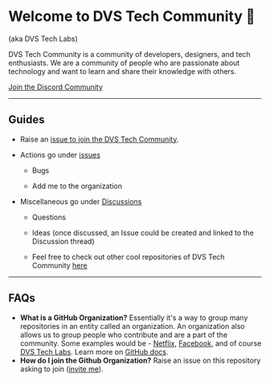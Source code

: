 # Welcome to DVS Tech Community :wave:
(aka DVS Tech Labs)

DVS Tech Community is a community of developers, designers, and tech enthusiasts. We are a community of people who are passionate about technology and want to learn and share their knowledge with others.

[Join the Discord Community](https://discord.gg/G5pJFQ92wa)

---

## Guides

- Raise an [issue to join the DVS Tech Community](https://github.com/dvstechlabs/Become-A-Member/issues/new?assignees=devarshishimpi&labels=inviteme&template=invitation.yml&title=Please+invite+me+to+the+GitHub+Community+Organization).

- Actions go under [issues](https://github.com/dvstechlabs/support/issues)

  - Bugs

  - Add me to the organization

- Miscellaneous go under [Discussions](https://github.com/dvstechlabs/support/discussions)

  - Questions

  - Ideas (once discussed, an Issue could be created and linked to the Discussion thread)

  - Feel free to check out other cool repositories of DVS Tech Community [here](https://github.com/dvstechlabs)

---

## FAQs

- **What is a GitHub Organization?** Essentially it's a way to group many repositories in an entity called an organization. An organization also allows us to group people who contribute and are a part of the community. Some examples would be - [Netflix](https://github.com/Netflix), [Facebook](https://github.com/facebook), and of course [DVS Tech Labs](https://github.com/dvstechlabs).
  Learn more on [GitHub docs](https://docs.github.com/en/github/setting-up-and-managing-organizations-and-teams/about-organizations).
- **How do I join the Github Organization?** Raise an issue on this repository asking to join ([invite me](https://github.com/dvstechlabs/Become-A-Member/issues/new?assignees=devarshishimpi&labels=inviteme&template=invitation.yml&title=Please+invite+me+to+the+GitHub+Community+Organization)).